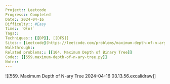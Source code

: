 ```yaml
---
Project:: Leetcode
Progress:: Completed
Date:: 2024-04-16
Difficulty:: #Easy 
Time:: `O(n)`
Tags:: 
Techniques:: [[DP]], [[DFS]]
Sites:: [Leetcode](https://leetcode.com/problems/maximum-depth-of-n-ary-tree/description/)
Walkthrough:: 
Related problems:: [[104. Maximum Depth of Binary Tree]]
Code:: [[559.maximum-depth-of-n-ary-tree.py]]
Note:: 
---
```

![[559. Maximum Depth of N-ary Tree 2024-04-16 03.13.56.excalidraw]]